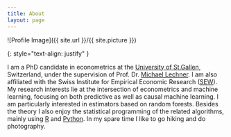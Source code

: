 ```yaml
---
title: About
layout: page
---
```

![Profile Image]({{ site.url }}/{{ site.picture }})

{: style="text-align: justify" }

I am a PhD candidate in econometrics at the [University of St.Gallen](https://www.unisg.ch/), Switzerland,
under the supervision of Prof. Dr. [Michael Lechner](https://www.michael-lechner.eu/). I am also affiliated
with the Swiss Institute for Empirical Economic Research ([SEW](https://sew.unisg.ch/en/)). My research
interests lie at the intersection of econometrics and machine learning, focusing on both predictive as well
as causal machine learning. I am particularly interested in estimators based on random forests. Besides the
theory I also enjoy the statistical programming of the related algorithms, mainly using [R](https://cran.r-project.org/)
and [Python](https://www.python.org/). In my spare time I like to go hiking and do photography.
